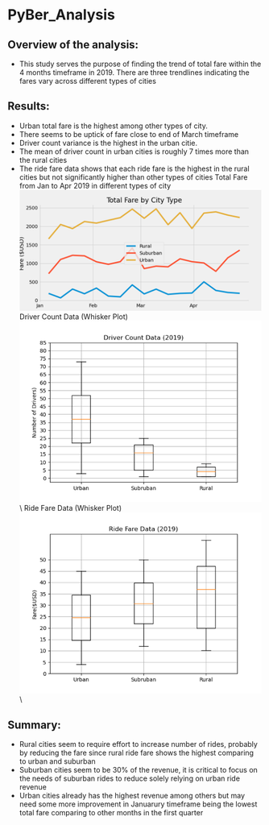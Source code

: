 # PyBer_Analysis
## Overview of the analysis:
 - This study serves the purpose of finding the trend of total fare within the 4 months timeframe in 2019. There are three trendlines indicating the fares vary across different types of cities
## Results:
 - Urban total fare is the highest among other types of city.
 - There seems to be uptick of fare close to end of March timeframe
 - Driver count variance is the highest in the urban citie. 
 - The mean of driver count in urban cities is roughly 7 times more than the rural cities
 - The ride fare data shows that each ride fare is the highest in the rural cities but not significantly higher than other types of cities
Total Fare from Jan to Apr 2019 in different types of city \
![Fig8.png](https://github.com/chris820629/PyBer_Analysis/blob/main/analysis/Fig8.png) \
Driver Count Data (Whisker Plot) \
![Fig4.png](https://github.com/chris820629/PyBer_Analysis/blob/main/analysis/Fig4.png) 
\ Ride Fare Data (Whisker Plot) \
![Fig3.png](https://github.com/chris820629/PyBer_Analysis/blob/main/analysis/Fig3.png) \ 

## Summary:
- Rural cities seem to require effort to increase number of rides, probably by reducing the fare since rural ride fare shows the highest comparing to urban and suburban
- Suburban cities seem to be 30% of the revenue, it is critical to focus on the needs of suburban rides to reduce solely relying on urban ride revenue
- Urban cities already has the highest revenue among others but may need some more improvement in Januarury timeframe being the lowest total fare comparing to other months in the first quarter
